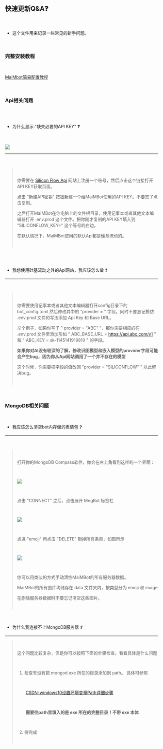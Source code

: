 ## 快速更新Q&A❓

<br>

- 这个文件用来记录一些常见的新手问题。

<br>

### 完整安装教程

<br>

[MaiMbot简易配置教程](https://www.bilibili.com/video/BV1zsQ5YCEE6)

<br>

### Api相关问题

<br>

<br>

- 为什么显示:"缺失必要的API KEY" ❓

<br>
  

![](./assets/API_KEY.png)
  

---

<br>

><br>
>
>你需要在 [Silicon Flow Api](https://cloud.siliconflow.cn/account/ak) 
>网站上注册一个账号，然后点击这个链接打开API KEY获取页面。
>
>点击 "新建API密钥" 按钮新建一个给MaiMBot使用的API KEY。不要忘了点击复制。
>
>之后打开MaiMBot在你电脑上的文件根目录，使用记事本或者其他文本编辑器打开 .env.prod
>这个文件。把你刚才复制的API KEY填入到 "SILICONFLOW_KEY=" 这个等号的右边。
>
>在默认情况下，MaiMBot使用的默认Api都是硅基流动的。
>
><br>

<br>

<br>


- 我想使用硅基流动之外的Api网站，我应该怎么做 ❓

---

<br>

><br>
>
>你需要使用记事本或者其他文本编辑器打开config目录下的 bot_config.toml
>然后修改其中的 "provider = " 字段。同时不要忘记模仿 .env.prod
>文件的写法添加 Api Key 和 Base URL。
>
>举个例子，如果你写了 " provider = \"ABC\" "，那你需要相应的在 .env.prod
>文件里添加形如 " ABC_BASE_URL = https://api.abc.com/v1 " 和 " ABC_KEY = sk-1145141919810 " 的字段。
>
>**如果你对AI没有较深的了解，修改识图模型和嵌入模型的provider字段可能会产生bug，因为你从Api网站调用了一个并不存在的模型**
>
>这个时候，你需要把字段的值改回 "provider = \"SILICONFLOW\" " 以此解决bug。
>
><br>


<br>

### MongoDB相关问题

<br>

- 我应该怎么清空bot内存储的表情包 ❓

---

<br>

><br>
>
>打开你的MongoDB Compass软件，你会在左上角看到这样的一个界面：
>
><br>
>
>![](./assets/MONGO_DB_0.png)
>
><br>
>
>点击 "CONNECT" 之后，点击展开 MegBot 标签栏
>
><br>
>
>![](./assets/MONGO_DB_1.png)
>
><br>
>
>点进 "emoji" 再点击 "DELETE" 删掉所有条目，如图所示
>
><br>
>
>![](./assets/MONGO_DB_2.png)
>
><br>
>
>你可以用类似的方式手动清空MaiMBot的所有服务器数据。
>
>MaiMBot的所有图片均储存在 data 文件夹内，按类型分为 emoji 和 image
>
>在删除服务器数据时不要忘记清空这些图片。
>
><br>

<br>

- 为什么我连接不上MongoDB服务器 ❓

---


><br>
>
>这个问题比较复杂，但是你可以按照下面的步骤检查，看看具体是什么问题
>
><br>
>
> 1. 检查有没有把 mongod.exe 所在的目录添加到 path。 具体可参照
>
><br>
>
>&emsp;&emsp;[CSDN-windows10设置环境变量Path详细步骤](https://blog.csdn.net/flame_007/article/details/106401215)
>
><br>
>
>&emsp;&emsp;**需要往path里填入的是 exe 所在的完整目录！不带 exe 本体**
>
><br>
>
> 2. 待完成
>
><br>